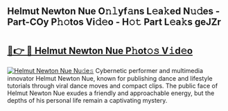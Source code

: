 ## Helmut Newton Nue O𝚗𝚕yf𝚊ns L𝚎a𝚔ed N𝚞𝚍es - Part-COy P𝚑𝚘tos Vi𝚍𝚎o - H𝚘𝚝 Part L𝚎a𝚔s geJZr

# <h2><a href="http://kf13rqw.oniu.top/?m=Helmut+Newton+Nue">🔗👉 🔴 Helmut Newton Nue P𝚑ot𝚘𝚜 V𝚒d𝚎o</a></h2>

[![Helmut Newton Nue Nu𝚍e𝚜](https://i.imgur.com/0qMVB7G.gif)](http://kf13rqw.oniu.top/?m=Helmut+Newton+Nue)
Cybernetic performer and multimedia innovator Helmut Newton Nue, known for publishing dance and lifestyle tutorials through viral dance moves and compact clips. The public face of Helmut Newton Nue exudes a friendly and approachable energy, but the depths of his personal life remain a captivating mystery.  
